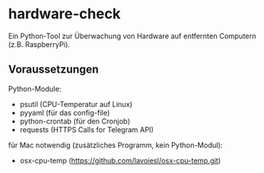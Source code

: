 # hardware-check

Ein Python-Tool zur Überwachung von Hardware auf entfernten Computern (z.B. RaspberryPi).

## Voraussetzungen

Python-Module: 

* psutil (CPU-Temperatur auf Linux)
* pyyaml (für das config-file)
* python-crontab (für den Cronjob)
* requests (HTTPS Calls for Telegram API)

für Mac notwendig (zusätzliches Programm, kein Python-Modul): 

* osx-cpu-temp (https://github.com/lavoiesl/osx-cpu-temp.git)
